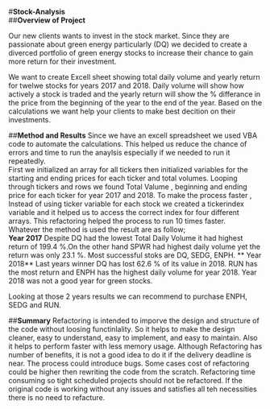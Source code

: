 #**Stock-Analysis**<br>
##**Overview of Project**<br>


Our new  clients wants to invest in the stock market. Since they are passionate about green energy particularly (DQ) we decided to create a diverced portfolio of green energy stocks to increase their chance to gain more return for their investment.  

We want to create Excell sheet showing total daily volume and yearly return for twelwe stocks for years 2017 and 2018. Daily volume will show how actively a stock is traded and the yearly return will show the % differance in the price from the beginning of the year to the end of the year. Based on the calculations we want help your clients to make best decition on their investments.

##**Method and Results**
Since we have an excell spreadsheet we used VBA code to automate the calculations. This helped us reduce the chance of errors and time to run the anaylsis especially if we needed to run it repeatedly.  
First we initialized an array for all tickers then initialized variables for the starting and ending prices for each ticker and total volumes. Looping through tickers and rows we found Total Valume , beginning and ending price for each ticker for year 2017 and 2018. To make the process faster , Instead of using ticker variable for each stock we created a tickerindex variable and it helped us to access the correct index for four different arrays. This refactoring helped the process to run 10 times faster.   
Whatever the method is used the result are as follow;  
**Year 2017**
Despite DQ had the lowest Total Daily Volume it had  highest return of 199.4 %.On the other hand SPWR had highest daily volume yet the return was only 23.1 %. Most successful stoks are DQ, SEDG, ENPH.
** Year 2018**
Last years winner DQ has lost 62.6 % of its value in 2018. RUN has the most return and ENPH has the highest daily volume for year 2018.  Year 2018 was not a good year for green stocks.

Looking at those 2 years results we can recommend to purchase ENPH, SEDG and RUN.

##**Summary**
Refactoring is intended to imporve the design and structure of the code without loosing functinlality. So it helps to make the design cleaner, easy to understand, easy to implement, and easy to maintain. Also it helps to perform faster with less memory usage. Although Refactoring has number of benefits, it is not a good idea to do it if the delivery deadline is near. The process could introduce bugs. Some cases cost of refactoring could be higher then rewriting the code from the scratch. Refactoring time consuming so tight scheduled projects should not be refactored.
If the original code is working without any issues and satisfies all teh necessities there is no need to refacture. 
